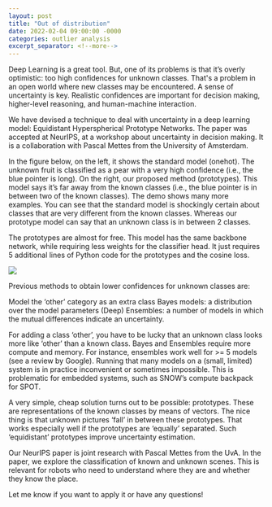 ```yaml
---
layout: post
title: "Out of distribution"
date: 2022-02-04 09:00:00 -0000
categories: outlier analysis
excerpt_separator: <!--more-->
---
```


Deep Learning is a great tool. But, one of its problems is that it’s overly optimistic: 
too high confidences for unknown classes. 
That's a problem in an open world where new classes may be encountered. 
A sense of uncertainty is key. 
Realistic confidences are important for decision making, higher-level reasoning, and human-machine interaction.

We have devised a technique to deal with uncertainty in a deep learning model: 
Equidistant Hyperspherical Prototype Networks. 
The paper was accepted at NeurIPS, at a workshop about uncertainty in decision making.
It is a collaboration with Pascal Mettes from the University of Amsterdam.

In the figure below, on the left, it shows the standard model (onehot). 
The unknown fruit is classified as a pear with a very high confidence (i.e., the blue pointer is long). 
On the right, our proposed method (prototypes). This model says it’s far away from the known classes 
(i.e., the blue pointer is in between two of the known classes). 
The demo shows many more examples. 
You can see that the standard model is shockingly certain about classes that are very different from the known classes. 
Whereas our prototype model can say that an unknown class is in between 2 classes.

The prototypes are almost for free. This model has the same backbone network, 
while requiring less weights for the classifier head. 
It just requires 5 additional lines of Python code for the prototypes and the cosine loss.

<img src="https://gertjanburghouts.github.io/pictures/unknown_fruits.jpg">

<!--more-->

Previous methods to obtain lower confidences for unknown classes are:

Model the ‘other’ category as an extra class
Bayes models: a distribution over the model parameters
(Deep) Ensembles: a number of models in which the mutual differences indicate an uncertainty.

For adding a class ‘other’, you have to be lucky that an unknown class looks more like ‘other’ than a known class. 
Bayes and Ensembles require more compute and memory. For instance, ensembles work well for >= 5 models (see a review by Google). 
Running that many models on a (small, limited) system is in practice inconvenient or sometimes impossible. 
This is problematic for embedded systems, such as SNOW’s compute backpack for SPOT.

A very simple, cheap solution turns out to be possible: prototypes. 
These are representations of the known classes by means of vectors. 
The nice thing is that unknown pictures ‘fall’ in between these prototypes. 
That works especially well if the prototypes are ‘equally’ separated. 
Such ‘equidistant’ prototypes improve uncertainty estimation.

Our NeurIPS paper is joint research with Pascal Mettes from the UvA. 
In the paper, we explore the classification of known and unknown scenes. 
This is relevant for robots who need to understand where they are and whether they know the place.

Let me know if you want to apply it or have any questions!
